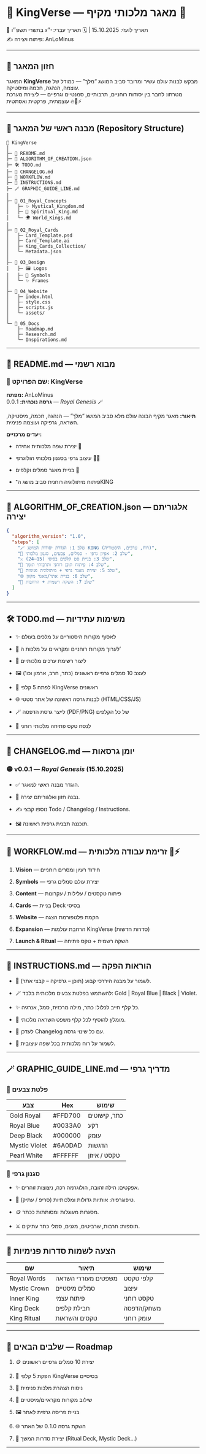 # 👑 KingVerse — מאגר מלכותי מקיף 👑

📅 תאריך לועזי: 15.10.2025 | 🗓 תאריך עברי: י״ג בתשרי תשפ״ו  
✍️ פיתוח ויצירה: AnLoMinus

---

## 🌟 חזון המאגר

המאגר **KingVerse** מבקש לבנות עולם עשיר ומרובד סביב המושג “מלך” — כמודל של עוצמה, הנהגה, חכמה ומיסטיקה.  
מטרתו: לחבר בין יסודות רוחניים, תרבותיים, סמנטיים וגרפיים — ליצירת מערכת עוצמתית, פרקטית ואסתטית 🔥👑⚡

---

## 🏰 מבנה ראשי של המאגר (Repository Structure)

```
📁 KingVerse
│
├─ 📜 README.md
├─ 🧭 ALGORITHM_OF_CREATION.json
├─ 🛠️ TODO.md
├─ 🧾 CHANGELOG.md
├─ 🧭 WORKFLOW.md
├─ 🧰 INSTRUCTIONS.md
├─ 🪄 GRAPHIC_GUIDE_LINE.md
│
├─ 📂 01_Royal_Concepts
│   ├─ ✨ Mystical_Kingdom.md
│   ├─ 🕎 Spiritual_King.md
│   └─ 🌍 World_Kings.md
│
├─ 📂 02_Royal_Cards
│   ├─ Card_Template.psd
│   ├─ Card_Template.ai
│   ├─ King_Cards_Collection/
│   └─ Metadata.json
│
├─ 📂 03_Design
│   ├─ 🖼 Logos
│   ├─ 🎨 Symbols
│   └─ ✨ Frames
│
├─ 📂 04_Website
│   ├─ index.html
│   ├─ style.css
│   ├─ scripts.js
│   └─ assets/
│
└─ 📂 05_Docs
    ├─ Roadmap.md
    ├─ Research.md
    └─ Inspirations.md
```

---

## 📜 README.md — מבוא רשמי

### 👑 שם הפרויקט: **KingVerse**

**מפתח:** AnLoMinus  
**גרסה נוכחית:** 0.0.1 — _Royal Genesis_ 🪄

**תיאור:** מאגר מקיף הבונה עולם מלא סביב המושג “מלך” — הנהגה, חכמה, מיסטיקה, השראה, גרפיקה ועוצמה פנימית.

**יעדים מרכזיים:**

- יצירת שפה מלכותית אחידה 🌟
    
- עיצוב גרפי בסגנון מלכותי הולוגרפי 👑✨
    
- בניית מאגר סמלים וקלפים 📇
    
- פיתוח מיתולוגיה רוחנית סביב מושג ה־KING
    

---

## 🧭 ALGORITHM_OF_CREATION.json — אלגוריתם יצירה

```json
{
  "algorithm_version": "1.0",
  "steps": [
    "🪄 שלב 1: הגדרת יסודות המושג KING (רוח, ערכים, היסטוריה)",
    "👑 שלב 2: אפיון גרפי - סמלים, צבעים, סגנון מלכותי",
    "⚔️ שלב 3: בניית סט קלפים בסיסי (15–24)",
    "🏰 שלב 4: פיתוח תוכן רוחני ותרבותי תומך",
    "🧭 שלב 5: יצירת מאגר גרפי + מיתולוגיה פנימית",
    "🌐 שלב 6: בניית אתר/מאגר מקוון",
    "🚀 שלב 7: השקה רשמית + הרחבות"
  ]
}
```

---

## 🛠️ TODO.md — משימות עתידיות

-  ✨ לאסוף מקורות היסטוריים על מלכים בעולם
    
-  🕎 לערוך מקורות רוחניים ומקראיים על מלכות ה’
    
-  🧠 ליצור רשימת ערכים מלכותיים
    
-  🖼 לעצב 10 סמלים גרפיים ראשונים (כתר, חרב, ארמון וכו')
    
-  📇 לפתח 5 קלפי KingVerse ראשונים
    
-  🌐 לבנות גרסה ראשונה של אתר סטטי (HTML/CSS/JS)
    
-  🪄 לייצר גרסת הדפסה (PDF/PNG) של כל הקלפים
    
-  🧭 לנסח טקס פתיחה מלכותי רוחני
    

---

## 🧾 CHANGELOG.md — יומן גרסאות

### 🟡 v0.0.1 — _Royal Genesis_ (15.10.2025)

- ✅ הוגדר מבנה ראשי למאגר.
    
- 👑 נבנה חזון ואלגוריתם יצירה.
    
- ✍️ נוספו קבצי Todo / Changelog / Instructions.
    
- 🖼 תוכננה תבנית גרפית ראשונה.
    

---

## 🧭 WORKFLOW.md — זרימת עבודה מלכותית 👑⚡

1. **Vision** — חידוד רעיון ומסרים רוחניים
    
2. **Symbols** — יצירת עולם סמלים גרפי
    
3. **Content** — פיתוח טקסטים / עלילות / עקרונות
    
4. **Cards** — בניית Deck בסיסי
    
5. **Website** — הקמת פלטפורמת הצגה
    
6. **Expansion** — הרחבת עולמות KingVerse (סדרות חדשות)
    
7. **Launch & Ritual** — השקה רשמית + טקס פתיחה
    

---

## 🧰 INSTRUCTIONS.md — הוראות הפקה

- 📁 לשמור על מבנה היררכי קבוע (תוכן – גרפיקה – קבצי אתר).
    
- 🪄 להשתמש בפלטת צבעים מלכותית בלבד: Gold | Royal Blue | Black | Violet.
    
- ✨ כל קלף חייב לכלול: כתר, מילה מרכזית, סמל, אנרגיה.
    
- 🧾 מומלץ להוסיף לכל קלף משפט השראה מלכותי.
    
- 📜 לעדכן Changelog עם כל שינוי גרסה.
    
- 🧭 לשמור על רוח מלכותית בכל שפה עיצובית.
    

---

## 🪄 GRAPHIC_GUIDE_LINE.md — מדריך גרפי

### 🎨 פלטת צבעים

|צבע|Hex|שימוש|
|---|---|---|
|Gold Royal|#FFD700|כתר, קישוטים|
|Royal Blue|#0033A0|רקע|
|Deep Black|#000000|עומק|
|Mystic Violet|#6A0DAD|הדגשות|
|Pearl White|#FFFFFF|טקסט / איזון|

### 🧭 סגנון גרפי

- ✨ אפקטים: הילה זהובה, הולוגרמה רכה, ניצוצות זוהרים.
    
- 👑 טיפוגרפיה: אותיות גדולות ומלכותיות (סריפ / עתיק).
    
- 🪙 מסגרות מעוגלות ומסותתות ככתר.
    
- ⚔️ תוספות: חרבות, שרביטים, מגנים, סמלי כתר עתיקים.
    

---

## 🧭 הצעה לשמות סדרות פנימיות

|שם|תיאור|שימוש|
|---|---|---|
|Royal Words|משפטים מעוררי השראה|קלפי טקסט|
|Mystic Crown|סמלים מיסטיים|עיצוב|
|Inner King|פיתוח עצמי|טקסט רוחני|
|King Deck|חבילת קלפים|משחק/הדפסה|
|King Ritual|טקסים והשראות|עומק רוחני|

---

## 🚀 שלבים הבאים — Roadmap

1. 🪙 יצירת 10 סמלים גרפיים ראשונים
    
2. 📇 הפקת 5 קלפי KingVerse בסיסיים
    
3. 🧠 ניסוח הצהרת מלכות פנימית
    
4. 🕎 שילוב מקורות מקראיים/מיסטיים
    
5. 🖼 בניית פריסה גרפית לאתר
    
6. 🌐 השקת גרסה 0.1.0 של האתר
    
7. 👑 יצירת סדרות המשך (Ritual Deck, Mystic Deck…)
    

---
